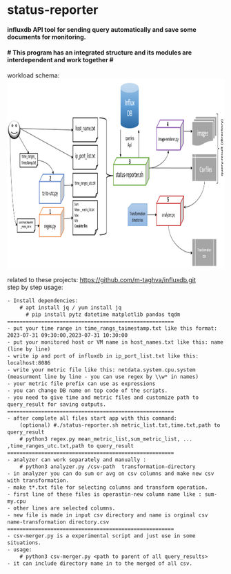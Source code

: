 # status-reporter
<h4>influxdb API tool for sending query automatically and save some documents for monitoring.</h4>
<h4># This program has an integrated structure and its modules are interdependent and work together #</h4>
workload schema:
<img src="reporter-pic.png" width="1288" height="439"/>

related to these projects: https://github.com/m-taghva/influxdb.git
<br>step by step usage:</br>
   
    - Install dependencies:
        # apt install jq / yum install jq 
          # pip install pytz datetime matplotlib pandas tqdm  
    ======================================================
    - put your time range in time_rangs_taimestamp.txt like this format: 2023-07-31 09:30:00,2023-07-31 10:30:00
    - put your monitored host or VM name in host_names.txt like this: name (line by line)
    - write ip and port of influxdb in ip_port_list.txt like this: localhost:8086
    - write your metric file like this: netdata.system.cpu.system (measurment line by line - you can use regex by \\w* in names)
    - your metric file prefix can use as expressions
    - you can change DB name on top code of the scripts. 
    - you need to give time and metric files and customize path to query_result for saving outputs.
    ======================================================
    - after complete all files start app with this command:
        (optional) #./status-reporter.sh metric_list.txt,time.txt,path to query_result
        # python3 regex.py mean_metric_list,sum_metric_list, ... ,time_ranges_utc.txt,path to query_result
    ======================================================
    - analyzer can work separately and manually :
        # python3 analyzer.py /csv-path  transformation-directory
    - in analyzer you can do sum or avg on csv columns and make new csv with transformation.
    - make t*.txt file for selecting columns and transform operation. 
    - first line of these files is operastin-new column name like : sum-my.cpu
    - other lines are selected columns.
    - new file is made in input csv directory and name is orginal csv name-transformation directory.csv
    ======================================================
    - csv-merger.py is a experimental script and just use in some situations.
    - usage:
        # python3 csv-merger.py <path to parent of all query_results>
    - it can include directory name in to the merged of all csv.
